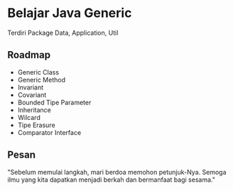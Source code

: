 # Belajar Java Generic

Terdiri Package Data, Application, Util

## Roadmap

- Generic Class
- Generic Method
- Invariant
- Covariant
- Bounded Tipe Parameter
- Inheritance
- Wilcard
- Tipe Erasure
- Comparator Interface

## Pesan

"Sebelum memulai langkah, mari berdoa memohon petunjuk-Nya. Semoga ilmu yang kita dapatkan menjadi berkah dan bermanfaat bagi sesama."

